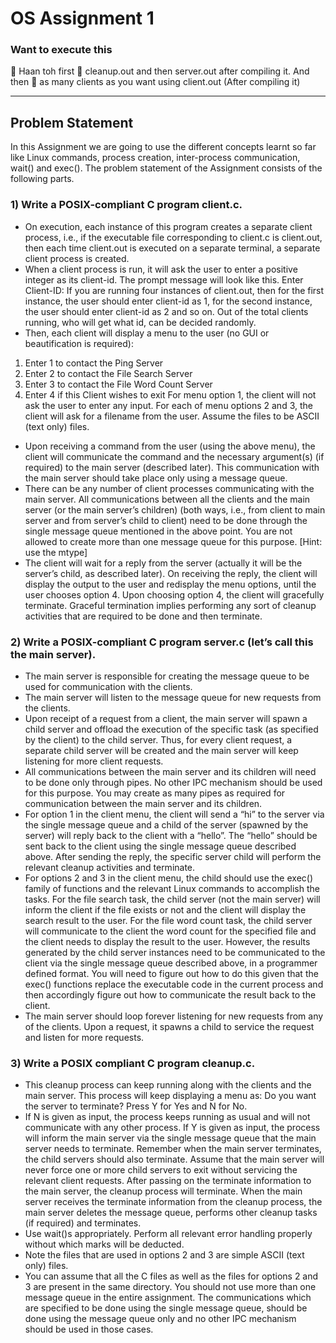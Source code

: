 # OS Assignment 1

### Want to execute this
:jack_o_lantern: Haan toh first 🏃 cleanup.out and then server.out after compiling it. And then 🏃 as many clients as you want using client.out (After compiling it)
 <hr>

 ## Problem Statement

In this Assignment we are going to use the different concepts learnt so far like Linux commands,
process creation, inter-process communication, wait() and exec(). The problem statement of the
Assignment consists of the following parts.

### 1) Write a POSIX-compliant C program client.c.
- On execution, each instance of this program creates a separate client process,
i.e., if the executable file corresponding to client.c is client.out, then each time
client.out is executed on a separate terminal, a separate client process is
created.
- When a client process is run, it will ask the user to enter a positive integer as its
client-id. The prompt message will look like this.
Enter Client-ID:
If you are running four instances of client.out, then for the first instance, the user
should enter client-id as 1, for the second instance, the user should enter client-id
as 2 and so on. Out of the total clients running, who will get what id, can be
decided randomly.
- Then, each client will display a menu to the user (no GUI or beautification is
required):
1. Enter 1 to contact the Ping Server
2. Enter 2 to contact the File Search Server
3. Enter 3 to contact the File Word Count Server
4. Enter 4 if this Client wishes to exit
For menu option 1, the client will not ask the user to enter any input. For each of
menu options 2 and 3, the client will ask for a filename from the user. Assume the
files to be ASCII (text only) files.
- Upon receiving a command from the user (using the above menu), the client will
communicate the command and the necessary argument(s) (if required) to the
main server (described later). This communication with the main server should
take place only using a message queue.
- There can be any number of client processes communicating with the main
server. All communications between all the clients and the main server (or the
main server’s children) (both ways, i.e., from client to main server and from
server’s child to client) need to be done through the single message queue
mentioned in the above point. You are not allowed to create more than one
message queue for this purpose. [Hint: use the mtype]
- The client will wait for a reply from the server (actually it will be the server’s child,
as described later). On receiving the reply, the client will display the output to the
user and redisplay the menu options, until the user chooses option 4. Upon
choosing option 4, the client will gracefully terminate. Graceful termination implies
performing any sort of cleanup activities that are required to be done and then
terminate.


### 2) Write a POSIX-compliant C program server.c (let’s call this the main server).
- The main server is responsible for creating the message queue to be used for
communication with the clients.
- The main server will listen to the message queue for new requests from the
clients.
- Upon receipt of a request from a client, the main server will spawn a child server
and offload the execution of the specific task (as specified by the client) to the
child server. Thus, for every client request, a separate child server will be created
and the main server will keep listening for more client requests.
- All communications between the main server and its children will need to be done
only through pipes. No other IPC mechanism should be used for this purpose.
You may create as many pipes as required for communication between the main
server and its children.
- For option 1 in the client menu, the client will send a “hi” to the server via the
single message queue and a child of the server (spawned by the server) will
reply back to the client with a “hello”. The “hello” should be sent back to the client
using the single message queue described above. After sending the reply, the
specific server child will perform the relevant cleanup activities and terminate.
- For options 2 and 3 in the client menu, the child should use the exec() family of
functions and the relevant Linux commands to accomplish the tasks. For the file
search task, the child server (not the main server) will inform the client if the file
exists or not and the client will display the search result to the user. For the file
word count task, the child server will communicate to the client the word count for
the specified file and the client needs to display the result to the user. However,
the results generated by the child server instances need to be communicated to
the client via the single message queue described above, in a programmer
defined format. You will need to figure out how to do this given that the exec()
functions replace the executable code in the current process and then
accordingly figure out how to communicate the result back to the client.
- The main server should loop forever listening for new requests from any of the
clients. Upon a request, it spawns a child to service the request and listen for
more requests.

### 3) Write a POSIX compliant C program cleanup.c.
- This cleanup process can keep running along with the clients and the main
server. This process will keep displaying a menu as:
Do you want the server to terminate? Press Y for Yes and N
for No.
- If N is given as input, the process keeps running as usual and will not
communicate with any other process. If Y is given as input, the process will
inform the main server via the single message queue that the main server needs
to terminate. Remember when the main server terminates, the child servers
should also terminate. Assume that the main server will never force one or more
child servers to exit without servicing the relevant client requests. After passing
on the terminate information to the main server, the cleanup process will
terminate. When the main server receives the terminate information from the
cleanup process, the main server deletes the message queue, performs other
cleanup tasks (if required) and terminates.
- Use wait()s appropriately. Perform all relevant error handling properly without which
marks will be deducted.
- Note the files that are used in options 2 and 3 are simple ASCII (text only) files.
- You can assume that all the C files as well as the files for options 2 and 3 are present in
the same directory.
You should not use more than one message queue in the entire assignment. The
communications which are specified to be done using the single message queue, should
be done using the message queue only and no other IPC mechanism should be used in
those cases.
